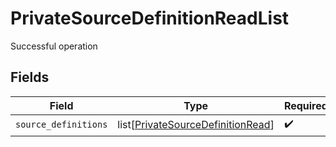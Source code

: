 # PrivateSourceDefinitionReadList

Successful operation


## Fields

| Field                                                                                   | Type                                                                                    | Required                                                                                | Description                                                                             |
| --------------------------------------------------------------------------------------- | --------------------------------------------------------------------------------------- | --------------------------------------------------------------------------------------- | --------------------------------------------------------------------------------------- |
| `source_definitions`                                                                    | list[[PrivateSourceDefinitionRead](../../models/shared/privatesourcedefinitionread.md)] | :heavy_check_mark:                                                                      | N/A                                                                                     |
